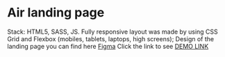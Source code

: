 # Air landing page

Stack: HTML5, SASS, JS.
Fully responsive layout was made by using CSS Grid and Flexbox (mobiles, tablets, laptops, high screens);
Design of the landing page you can find here [Figma](https://www.figma.com/file/7qwsWggv9BAxMi2VPhBuPr/Air-(formerly-Dia)?node-id=9138%3A35)
Click the link to see [DEMO LINK](https://lera-permiakova.github.io/air-landing/)
